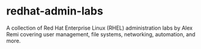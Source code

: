 # redhat-admin-labs
A collection of Red Hat Enterprise Linux (RHEL) administration labs by Alex Remi covering user management, file systems, networking, automation, and more.
